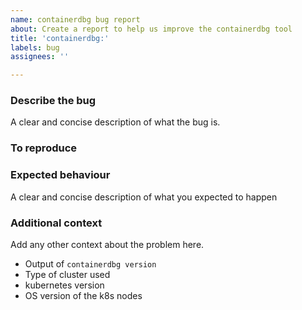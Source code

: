 ```yaml
---
name: containerdbg bug report
about: Create a report to help us improve the containerdbg tool
title: 'containerdbg:'
labels: bug 
assignees: ''

---
```


### Describe the bug

A clear and concise description of what the bug is.

### To reproduce

### Expected behaviour

A clear and concise description of what you expected to happen

### Additional context

Add any other context about the problem here.

- Output of `containerdbg version`
- Type of cluster used
- kubernetes version
- OS version of the k8s nodes
